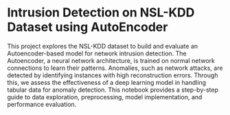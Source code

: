 # Intrusion Detection on NSL-KDD Dataset using AutoEncoder

This project explores the NSL-KDD dataset to build and evaluate an Autoencoder-based model for network intrusion detection. The Autoencoder, a neural network architecture, is trained on normal network connections to learn their patterns. Anomalies, such as network attacks, are detected by identifying instances with high reconstruction errors. Through this, we assess the effectiveness of a deep learning model in handling tabular data for anomaly detection. This notebook provides a step-by-step guide to data exploration, preprocessing, model implementation, and performance evaluation.